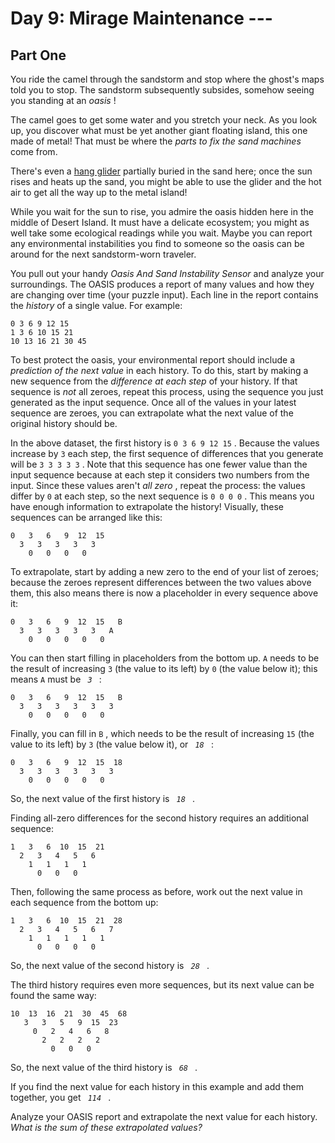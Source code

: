 # Day 9: Mirage Maintenance ---
## Part One

You ride the camel through the sandstorm and stop where the ghost's maps
told you to stop.
<span title="The sound of a sandstorm slowly settling."> The sandstorm
subsequently subsides, somehow seeing you standing at an *oasis* !
</span>

The camel goes to get some water and you stretch your neck. As you look
up, you discover what must be yet another giant floating island, this
one made of metal! That must be where the *parts to fix the sand
machines* come from.

There's even a <a href="https://en.wikipedia.org/wiki/Hang_gliding"
target="_blank">hang glider</a> partially buried in the sand here; once
the sun rises and heats up the sand, you might be able to use the glider
and the hot air to get all the way up to the metal island!

While you wait for the sun to rise, you admire the oasis hidden here in
the middle of Desert Island. It must have a delicate ecosystem; you
might as well take some ecological readings while you wait. Maybe you
can report any environmental instabilities you find to someone so the
oasis can be around for the next sandstorm-worn traveler.

You pull out your handy *Oasis And Sand Instability Sensor* and analyze
your surroundings. The OASIS produces a report of many values and how
they are changing over time (your puzzle input). Each line in the report
contains the *history* of a single value. For example:

    0 3 6 9 12 15
    1 3 6 10 15 21
    10 13 16 21 30 45

To best protect the oasis, your environmental report should include a
*prediction of the next value* in each history. To do this, start by
making a new sequence from the *difference at each step* of your
history. If that sequence is *not* all zeroes, repeat this process,
using the sequence you just generated as the input sequence. Once all of
the values in your latest sequence are zeroes, you can extrapolate what
the next value of the original history should be.

In the above dataset, the first history is ` 0 3 6 9 12 15 ` . Because
the values increase by ` 3 ` each step, the first sequence of
differences that you generate will be ` 3 3 3 3 3 ` . Note that this
sequence has one fewer value than the input sequence because at each
step it considers two numbers from the input. Since these values aren't
*all zero* , repeat the process: the values differ by ` 0 ` at each
step, so the next sequence is ` 0 0 0 0 ` . This means you have enough
information to extrapolate the history! Visually, these sequences can be
arranged like this:

    0   3   6   9  12  15
      3   3   3   3   3
        0   0   0   0

To extrapolate, start by adding a new zero to the end of your list of
zeroes; because the zeroes represent differences between the two values
above them, this also means there is now a placeholder in every sequence
above it:

    0   3   6   9  12  15   B
      3   3   3   3   3   A
        0   0   0   0   0

You can then start filling in placeholders from the bottom up. ` A `
needs to be the result of increasing ` 3 ` (the value to its left) by
` 0 ` (the value below it); this means ` A ` must be ` `*`3`*` ` :

    0   3   6   9  12  15   B
      3   3   3   3   3   3
        0   0   0   0   0

Finally, you can fill in ` B ` , which needs to be the result of
increasing ` 15 ` (the value to its left) by ` 3 ` (the value below it),
or ` `*`18`*` ` :

    0   3   6   9  12  15  18
      3   3   3   3   3   3
        0   0   0   0   0

So, the next value of the first history is ` `*`18`*` ` .

Finding all-zero differences for the second history requires an
additional sequence:

    1   3   6  10  15  21
      2   3   4   5   6
        1   1   1   1
          0   0   0

Then, following the same process as before, work out the next value in
each sequence from the bottom up:

    1   3   6  10  15  21  28
      2   3   4   5   6   7
        1   1   1   1   1
          0   0   0   0

So, the next value of the second history is ` `*`28`*` ` .

The third history requires even more sequences, but its next value can
be found the same way:

    10  13  16  21  30  45  68
       3   3   5   9  15  23
         0   2   4   6   8
           2   2   2   2
             0   0   0

So, the next value of the third history is ` `*`68`*` ` .

If you find the next value for each history in this example and add them
together, you get ` `*`114`*` ` .

Analyze your OASIS report and extrapolate the next value for each
history. *What is the sum of these extrapolated values?*

